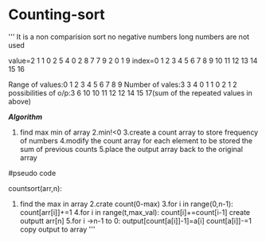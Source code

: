 # Counting-sort

'''
It is a non comparision sort
no negative numbers
long numbers are not used

value=2 1 1 0 2 5 4 0 2 8 7  7  9  2  0  1  9
index=0 1 2 3 4 5 6 7 8 9 10 11 12 13 14 15 16

Range of values:0 1 2 3 4 5 6 7 8 9
Number of vales:3 3 4 0 1 1 0 2 1 2
possibilities of o/p:3 6 10 10 11 12 12 14 15 17(sum of the repeated values in above)

*****Algorithm*****
1. find max min of array
2.min!<0
3.create a count array to store frequency of numbers
4.modify the count array for each element to be stored the sum of previous counts
5.place the output array back to the original array

#pseudo code

countsort(arr,n):
1. find the max in array
2.crate count(0-max)
3.for i in range(0,n-1):
count[arr[i]]+=1
4.for i in range(t,max_val):
count[i]+=count[i-1]
create outputt arr[n]
5.for i ->n-1 to 0:
output[count[a[i]]-1]=a[i]
count[a[i]]-=1
copy output to array
'''

